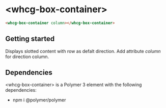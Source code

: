# &lt;whcg-box-container&gt;

```html
<whcg-box-container column></whcg-box-container>
```

## Getting started 

Displays slotted content with row as defalt direction. Add attribute *column* for direction column.

## Dependencies

&lt;whcg-box-container&gt; is a Polymer 3 element with the following dependencies: 
- npm i @polymer/polymer